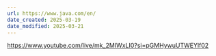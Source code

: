 ```yaml
---
url: https://www.java.com/en/
date_created: 2025-03-19
date_modified: 2025-03-21
---
```



https://www.youtube.com/live/mk_2MIWxLI0?si=pGMHywuUTWEYlf02